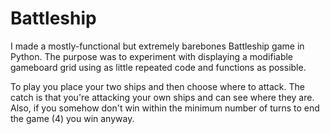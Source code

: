 # Battleship

I made a mostly-functional but extremely barebones Battleship game in Python. The purpose was to experiment with displaying a modifiable gameboard grid using as little repeated code and functions as possible.

To play you place your two ships and then choose where to attack. The catch is that you're attacking your own ships and can see where they are. Also, if you somehow don't win within the minimum number of turns to end the game (4) you win anyway. 
